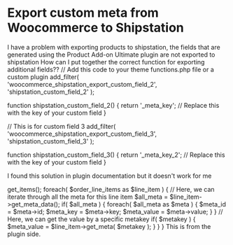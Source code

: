 
# Export custom meta from Woocommerce to Shipstation

I have a problem with exporting products to shipstation, the fields that are generated using the Product Add-on Ultimate plugin are not exported to shipstation
How can I put together the correct function for exporting additional fields??
// Add this code to your theme functions.php file or a custom plugin
add_filter( 'woocommerce_shipstation_export_custom_field_2', 'shipstation_custom_field_2' );

function shipstation_custom_field_2() {
return '\_meta_key'; // Replace this with the key of your custom field
}

// This is for custom field 3
add_filter( 'woocommerce_shipstation_export_custom_field_3', 'shipstation_custom_field_3' );

function shipstation_custom_field_3() {
return '\_meta_key_2'; // Replace this with the key of your custom field
}

I found this solution in plugin documentation but it doesn't work for me
<?php 
/**
 * Get add-on metadata from each line item in the order
 * @param   $order_id
 * @param $metakey  The add-ons metakey (field label), usually prefixed by an underscore
 */
function prefix_get_addons_metadata_by_key( $order_id, $metakey=false ) {
 
 $order = wc_get_order( $order_id );
 $order_line_items = $order->get_items();

 foreach( $order_line_items as $line_item ) {

 // Here, we can iterate through all the meta for this line item
 $all_meta = $line_item->get_meta_data();
 if( $all_meta ) {
 foreach( $all_meta as $meta ) {
 $meta_id = $meta->id;
 $meta_key = $meta->key;
 $meta_value = $meta->value;
 }
 }
 
 // Here, we can get the value by a specific metakey
 if( $metakey ) {
 $meta_value = $line_item->get_meta( $metakey );
 }
 
 }
 
}

This is from the plugin side.

        